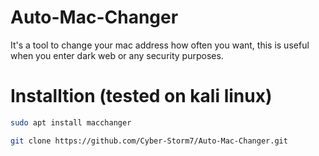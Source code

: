# Auto-Mac-Changer
It's a tool to change your mac address how often you want, this is useful when you enter dark web or any security purposes.

# Installtion (tested on kali linux)
```bash
sudo apt install macchanger
```
```bash
git clone https://github.com/Cyber-Storm7/Auto-Mac-Changer.git
```
